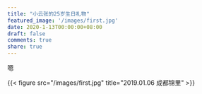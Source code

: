 ```yaml
---
title: "小云张的25岁生日礼物"
featured_image: '/images/first.jpg'
date: 2020-1-13T00:00:00+08:00
draft: false
comments: true
share: true  
---
```


嗯

{{< figure src="/images/first.jpg" title="2019.01.06 成都锦里" >}}

